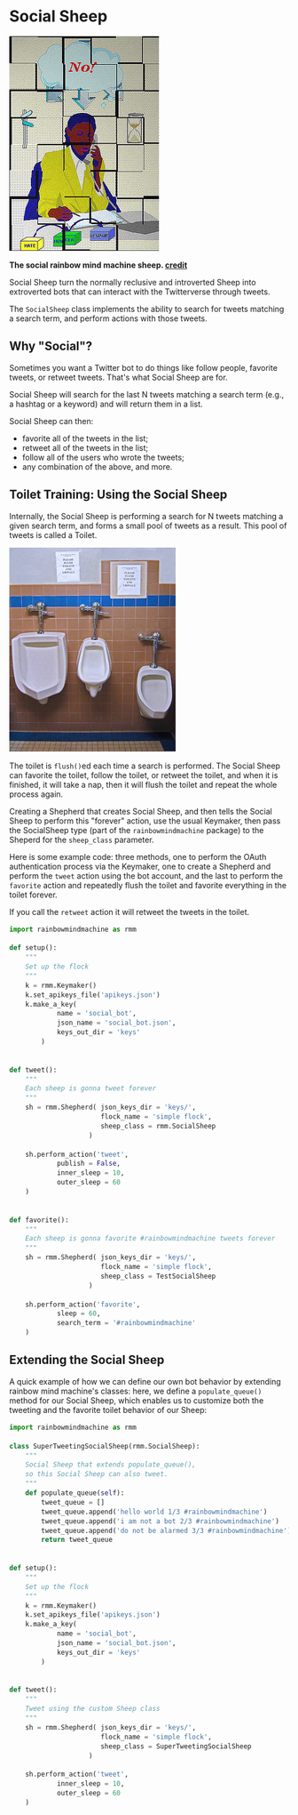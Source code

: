 # Social Sheep

![the (anti-)social sheep](mind-machine-docs/img/social_sheep_no.jpg)

**The social rainbow mind machine sheep. [credit](mind-machine-docs/credits.md)**

Social Sheep turn the normally reclusive and
introverted Sheep into extroverted bots that can
interact with the Twitterverse through tweets.

The `SocialSheep` class implements the ability to search
for tweets matching a search term, and perform
actions with those tweets.

## Why "Social"?

Sometimes you want a Twitter bot to do things like
follow people, favorite tweets, or retweet tweets.
That's what Social Sheep are for.

Social Sheep will search for the last N tweets
matching a search term (e.g., a hashtag or a
keyword) and will return them in a list.

Social Sheep can then:

* favorite all of the tweets in the list;
* retweet all of the tweets in the list;
* follow all of the users who wrote the tweets;
* any combination of the above, and more.

## Toilet Training: Using the Social Sheep

Internally, the Social Sheep is performing a search
for N tweets matching a given search term, and forms
a small pool of tweets as a result. This pool of tweets
is called a Toilet.

![the toilet](mind-machine-docs/img/social_toilet.jpg)

The toilet is `flush()`ed each time a search is
performed. The Social Sheep can favorite the
toilet, follow the toilet, or retweet the toilet,
and when it is finished, it will take a nap,
then it will flush the toilet and repeat the 
whole process again.

Creating a Shepherd that creates Social Sheep,
and then tells the Social Sheep to perform this
"forever" action, use the usual Keymaker,
then pass the SocialSheep type (part of the
`rainbowmindmachine` package) to the Sheperd
for the `sheep_class` parameter.

Here is some example code: three methods,
one to perform the OAuth authentication process
via the Keymaker, one to create a Shepherd and
perform the `tweet` action using the bot account, 
and the last to perform the `favorite` action
and repeatedly flush the toilet and favorite 
everything in the toilet forever.

If you call the `retweet` action it will retweet
the tweets in the toilet.

```python
import rainbowmindmachine as rmm

def setup():
    """
    Set up the flock
    """
    k = rmm.Keymaker()
    k.set_apikeys_file('apikeys.json')
    k.make_a_key(
            name = 'social_bot',
            json_name = 'social_bot.json',
            keys_out_dir = 'keys'
        )


def tweet():
    """
    Each sheep is gonna tweet forever
    """
    sh = rmm.Shepherd( json_keys_dir = 'keys/',
                       flock_name = 'simple flock',
                       sheep_class = rmm.SocialSheep
                    )

    sh.perform_action('tweet',
            publish = False,
            inner_sleep = 10,
            outer_sleep = 60
    )


def favorite():
    """
    Each sheep is gonna favorite #rainbowmindmachine tweets forever
    """
    sh = rmm.Shepherd( json_keys_dir = 'keys/',
                       flock_name = 'simple flock',
                       sheep_class = TestSocialSheep
                    )

    sh.perform_action('favorite',
            sleep = 60,
            search_term = '#rainbowmindmachine'
    )
```

## Extending the Social Sheep

A quick example of how we can define our own
bot behavior by extending rainbow mind machine's
classes: here, we define a `populate_queue()`
method for our Social Sheep, which enables us
to customize both the tweeting and the favorite
toilet behavior of our Sheep:

```python
import rainbowmindmachine as rmm

class SuperTweetingSocialSheep(rmm.SocialSheep):
    """
    Social Sheep that extends populate_queue(), 
    so this Social Sheep can also tweet.
    """
    def populate_queue(self):
        tweet_queue = []
        tweet_queue.append('hello world 1/3 #rainbowmindmachine')
        tweet_queue.append('i am not a bot 2/3 #rainbowmindmachine')
        tweet_queue.append('do not be alarmed 3/3 #rainbowmindmachine')
        return tweet_queue


def setup():
    """
    Set up the flock
    """
    k = rmm.Keymaker()
    k.set_apikeys_file('apikeys.json')
    k.make_a_key(
            name = 'social_bot',
            json_name = 'social_bot.json',
            keys_out_dir = 'keys'
        )


def tweet():
    """
    Tweet using the custom Sheep class
    """
    sh = rmm.Shepherd( json_keys_dir = 'keys/',
                       flock_name = 'simple flock',
                       sheep_class = SuperTweetingSocialSheep
                    )

    sh.perform_action('tweet',
            inner_sleep = 10,
            outer_sleep = 60
    )
```


